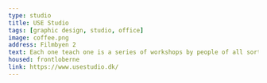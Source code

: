 ```yaml
---
type: studio
title: USE Studio
tags: [graphic design, studio, office]
image: coffee.png
address: Filmbyen 2
text: Each one teach one is a series of workshops by people of all sorts of skills. Hold in Frontloberne. Check website for the upcoming events.
housed: frontloberne
link: https://www.usestudio.dk/
---
```


